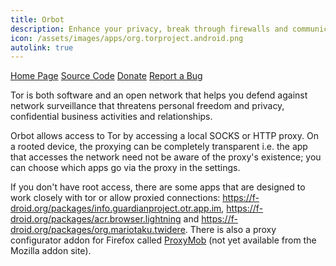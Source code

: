 ```yaml
---
title: Orbot
description: Enhance your privacy, break through firewalls and communicate more safely.
icon: /assets/images/apps/org.torproject.android.png
autolink: true
---
```


<div class="button-bar" markdown="0">
<a class="btn" href="https://www.torproject.org/docs/android.html">Home Page</a>
<a class="btn" href="https://gitweb.torproject.org/orbot.git">Source Code</a>
<a class="btn" href="https://www.torproject.org/donate/donate.html.en">Donate</a>
<a class="btn" href="https://dev.guardianproject.info/projects/orbot/issues">Report a Bug</a>
</div>

Tor is both software and an open network that helps you defend against network
surveillance that threatens personal freedom and privacy, confidential business
activities and relationships.

Orbot allows access to Tor by accessing a local SOCKS or HTTP proxy.
On a rooted device, the proxying can be completely transparent
i.e. the app that accesses the network need not be aware of the
proxy's existence; you can choose which apps go via the proxy in the
settings.

If you don't have root access, there are some apps that are designed to work
closely with tor or allow proxied connections:
https://f-droid.org/packages/info.guardianproject.otr.app.im, https://f-droid.org/packages/acr.browser.lightning and
https://f-droid.org/packages/org.mariotaku.twidere. There is also a proxy configurator addon for Firefox
called <a href="https://github.com/guardianproject/ProxyMob/downloads">ProxyMob</a> (not yet
available from the Mozilla addon site).

